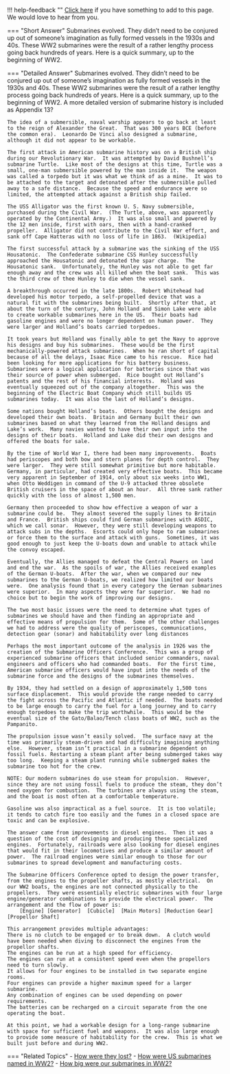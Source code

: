 !!! help-feedback ""
    [Click here](https://other.example.com/feedback) if you have something to add to this page. We would love to hear from you.

=== "Short Answer"
    Submarines evolved. They didn’t need to be conjured up out of someone’s imagination as fully formed vessels in the 1930s and 40s. These WW2 submarines were the result of a rather lengthy process going back hundreds of years. Here is a quick summary, up to the beginning of WW2.

=== "Detailed Answer"
    Submarines evolved.  They didn’t need to be conjured up out of someone’s imagination as fully formed vessels in the 1930s and 40s.  These WW2 submarines were the result of a rather lengthy process going back hundreds of years.  Here is a quick summary, up to the beginning of WW2.  A more detailed version of submarine history is included as Appendix 13?
    
    The idea of a submersible, naval warship appears to go back at least to the reign of Alexander the Great.  That was 300 years BCE (before the common era).  Leonardo De Vinci also designed a submarine, although it did not appear to be workable.
    
    The first attack in American submarine history was on a British ship during our Revolutionary War.  It was attempted by David Bushnell’s submarine Turtle.  Like most of the designs at this time, Turtle was a small, one-man submersible powered by the man inside it.  The weapon was called a torpedo but it was what we think of as a mine.  It was to be attached to the target and detonated after the submersible pulled away to a safe distance.  Because the speed and endurance were so limited, the attempted attack against a British ship failed.
    
    The USS Alligator was the first known U. S. Navy submersible, purchased during the Civil War.  (The Turtle, above, was apparently operated by the Continental Army.)  It was also small and powered by the 12 men inside, first with oars, then with a hand-cranked propeller.  Alligator did not contribute to the Civil War effort, and sank off Cape Hatteras with no loss of life in 1863.  (Wikipedia)
    
    The first successful attack by a submarine was the sinking of the USS Housatonic.  The Confederate submarine CSS Hunley successfully approached the Housatonic and detonated the spar charge.  The Housatonic sank.  Unfortunately, the Hunley was not able to get far enough away and the crew was all killed when the boat sank.  This was the third crew of thee Hunley to die when the vessel sank.
    
    A breakthrough occurred in the late 1800s.  Robert Whitehead had developed his motor torpedo, a self-propelled device that was a natural fit with the submarines being built.  Shortly after that, at about the turn of the century, John Holland and Simon Lake were able to create workable submarines here in the US.  Their boats had gasoline engines and were no longer dependent on human power.  They were larger and Holland’s boats carried torpedoes.
    
    It took years but Holland was finally able to get the Navy to approve his designs and buy his submarines.  These would be the first mechanically-powered attack submarines.  When he ran short of capital because of all the delays, Isaac Rice came to his rescue.  Rice had been looking for more applications for his battery business.  Submarines were a logical application for batteries since that was their source of power when submerged.  Rice bought out Holland’s patents and the rest of his financial interests.  Holland was eventually squeezed out of the company altogether.  This was the beginning of the Electric Boat Company which still builds US submarines today.  It was also the last of Holland’s designs.
    
    Some nations bought Holland’s boats.  Others bought the designs and developed their own boats.  Britain and Germany built their own submarines based on what they learned from the Holland designs and Lake’s work.  Many navies wanted to have their own input into the designs of their boats.  Holland and Lake did their own designs and offered the boats for sale.
    
    By the time of World War I, there had been many improvements.  Boats had periscopes and both bow and stern planes for depth control.  They were larger.  They were still somewhat primitive but more habitable.  Germany, in particular, had created very effective boats.  This became very apparent in September of 1914, only about six weeks into WW1, when Otto Weddigen in command of the U-9 attacked three obsolete British cruisers in the space of about an hour.  All three sank rather quickly with the loss of almost 1,500 men.
    
    Germany then proceeded to show how effective a weapon of war a submarine could be.  They almost severed the supply lines to Britain and France.  British ships could find German submarines with ASDIC, which we call sonar.  However, they were still developing weapons to attack subs in the depths.  Escorts could only hope to ram submarines or force them to the surface and attack with guns.  Sometimes, it was good enough to just keep the U-boats down and unable to attack while the convoy escaped.
    
    Eventually, the Allies managed to defeat the Central Powers on land and end the war.  As the spoils of war, the Allies received examples of the German U-boats.  After the war, when we compared our new submarines to the German U-boats, we realized how limited our boats were.  One analysis found that in every category the German submarines were superior.  In many aspects they were far superior.  We had no choice but to begin the work of improving our designs.
    
    The two most basic issues were the need to determine what types of submarines we should have and then finding an appropriate and effective means of propulsion for them.  Some of the other challenges we had to address were the quality of periscopes, communications, detection gear (sonar) and habitability over long distances
    
    Perhaps the most important outcome of the analysis in 1926 was the creation of the Submarine Officers Conference.  This was a group of experienced submarine officers that included senior commanders, naval engineers and officers who had commanded boats.  For the first time, American submarine officers would have input into the needs of the submarine force and the designs of the submarines themselves.
    
    By 1934, they had settled on a design of approximately 1,500 tons surface displacement.  This would provide the range needed to carry the fight across the Pacific and Atlantic if needed.  The boats needed to be large enough to carry the fuel for a long journey and to carry enough torpedoes to make the trip worthwhile.  This would be the eventual size of the Gato/Balao/Tench class boats of WW2, such as the Pampanito.
    
    The propulsion issue wasn’t easily solved.  The surface navy at the time was primarily steam-driven and had difficulty imagining anything else.  However, steam isn’t practical in a submarine dependent on fossil fuels. Restarting a steam plant after being submerged takes way too long.  Keeping a steam plant running while submerged makes the submarine too hot for the crew.
    
    NOTE: Our modern submarines do use steam for propulsion.  However, since they are not using fossil fuels to produce the steam, they don’t need oxygen for combustion.  The turbines are always using the steam, and the boat is most often at a comfortable temperature.
    
    Gasoline was also impractical as a fuel source.  It is too volatile; it tends to catch fire too easily and the fumes in a closed space are toxic and can be explosive.
    
    The answer came from improvements in diesel engines.  Then it was a question of the cost of designing and producing these specialized engines.  Fortunately, railroads were also looking for diesel engines that would fit in their locomotives and produce a similar amount of power.  The railroad engines were similar enough to those for our submarines to spread development and manufacturing costs.
    
    The Submarine Officers Conference opted to design the power transfer, from the engines to the propeller shafts, as mostly electrical.  On our WW2 boats, the engines are not connected physically to the propellers.  They were essentially electric submarines with four large engine/generator combinations to provide the electrical power.  The arrangement and the flow of power is:
    	[Engine] [Generator]  [Cubicle]  [Main Motors] [Reduction Gear]  [Propellor Shaft]
    
    This arrangement provides multiple advantages:
    There is no clutch to be engaged or to break down.  A clutch would have been needed when diving to disconnect the engines from the propellor shafts.
    The engines can be run at a high speed for efficiency.
    The engines can run at a consistent speed even when the propellors need to turn slowly.
    It allows for four engines to be installed in two separate engine rooms.
    Four engines can provide a higher maximum speed for a larger submarine.
    Any combination of engines can be used depending on power requirements.
    The batteries can be recharged on a circuit separate from the one operating the boat.
    
    At this point, we had a workable design for a long-range submarine with space for sufficient fuel and weapons.  It was also large enough to provide some measure of habitability for the crew.  This is what we built just before and during WW2.

=== "Related Topics"
    - [How were they lost?](./how-were-they-lost.md)
    - [How were US submarines named in WW2?](./how-were-us-submarines-named-in-ww2.md)
    - [How big were our submarines in WW2?](./how-big-were-our-submarines-in-ww2.md)
